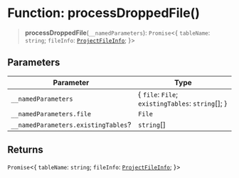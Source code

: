 # Function: processDroppedFile()

> **processDroppedFile**(`__namedParameters`): `Promise`\<\{ `tableName`: `string`; `fileInfo`: [`ProjectFileInfo`](../types/type-aliases/ProjectFileInfo.md); \}\>

## Parameters

| Parameter | Type |
| ------ | ------ |
| `__namedParameters` | \{ `file`: `File`; `existingTables`: `string`[]; \} |
| `__namedParameters.file` | `File` |
| `__namedParameters.existingTables`? | `string`[] |

## Returns

`Promise`\<\{ `tableName`: `string`; `fileInfo`: [`ProjectFileInfo`](../types/type-aliases/ProjectFileInfo.md); \}\>
